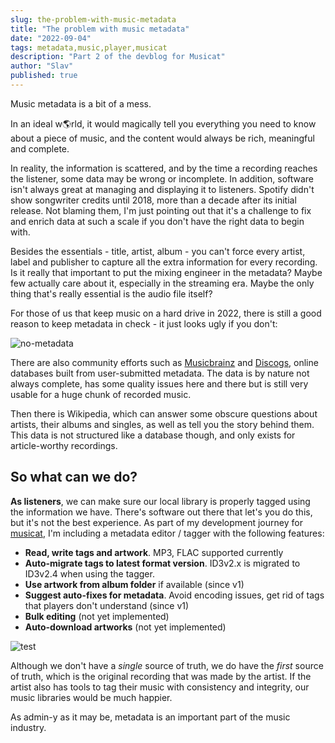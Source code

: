 ```yaml
---
slug: the-problem-with-music-metadata
title: "The problem with music metadata"
date: "2022-09-04"
tags: metadata,music,player,musicat
description: "Part 2 of the devblog for Musicat"
author: "Slav"
published: true
---
```

Music metadata is a bit of a mess. 

In an ideal w🌎rld, it would magically tell you everything you need to know about a piece of music, and the content would always be rich, meaningful and complete. 

In reality, the information is scattered, and by the time a recording reaches the listener, some data may be wrong or incomplete. In addition, software isn't always great at managing and displaying it to listeners. Spotify didn't show songwriter credits until 2018, more than a decade after its initial release. Not blaming them, I'm just pointing out that it's a challenge to fix and enrich data at such a scale if you don't have the right data to begin with. 

Besides the essentials - title, artist, album - you can't force every artist, label and publisher to capture all the extra information for every recording. Is it really that important to put the mixing engineer in the metadata? Maybe few actually care about it, especially in the streaming era. Maybe the only thing that's really essential is the audio file itself? 

For those of us that keep music on a hard drive in 2022, there is still a good reason to keep metadata in check - it just looks ugly if you don't:

![no-metadata](/post-media/musicat-devblog-2/no-metadata.webp)


There are also community efforts such as [Musicbrainz](https://musicbrainz.org/) and [Discogs](https://discogs.com/), online databases built from user-submitted metadata. The data is by nature not always complete, has some quality issues here and there but is still very usable for a huge chunk of recorded music. 

Then there is Wikipedia, which can answer some obscure questions about artists, their albums and singles, as well as tell you the story behind them. This data is not structured like a database though, and only exists for article-worthy recordings. 

## So what can we do?

**As listeners**, we can make sure our local library is properly tagged using the information we have. There's software out there that let's you do this, but it's not the best experience. As part of my development journey for [musicat](https://github.com/basharovV/musicat), I'm including a metadata editor / tagger with the following features:
- **Read, write tags and artwork**. MP3, FLAC supported currently
- **Auto-migrate tags to latest format version**. ID3v2.x is migrated to ID3v2.4 when using the tagger.
- **Use artwork from album folder** if available (since v1)
- **Suggest auto-fixes for metadata**. Avoid encoding issues, get rid of tags that players don't understand (since v1)
- **Bulk editing** (not yet implemented)
- **Auto-download artworks** (not yet implemented)

![test](/post-media/musicat-devblog-2/track-info.webp)

Although we don't have a *single* source of truth, we do have the *first* source of truth, which is the original recording that was made by the artist. If the artist also has tools to tag their music with consistency and integrity, our music libraries would be much happier. 

As admin-y as it may be, metadata is an important part of the music industry. 
